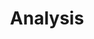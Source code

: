 ---
layout: project
project: former-congressmembers
project_order: 6
title: Analysis
tagline: "Advanced queries"
header_image: about-nyu-washingtonsquare.jpg
guff: "Lorem ipsum dolor sit amet, consectetur adipisicing elit. Voluptates, magnam, ad architecto excepturi quasi saepe sequi perferendis dolorum quisquam autem temporibus quidem at vel distinctio possimus aut quaerat id veritatis."
---